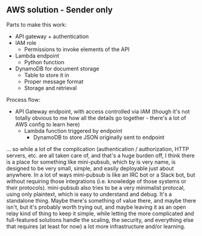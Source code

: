 AWS solution - Sender only
--------------------------
Parts to make this work:
- API gateway + authentication
- IAM role
  - Permissions to invoke elements of the API
- Lambda endpoint
  - Python function
- DynamoDB for document storage
  - Table to store it in
  - Proper message format
  - Storage and retrieval

Process flow:
- API Gateway endpoint, with access controlled via IAM (though it's not totally
  obvious to me how all the details go together - there's a lot of AWS config to
  learn here)
  - Lambda function triggered by endpoint
    - DynamoDB to store JSON originally sent to endpoint

... so while a lot of the complication (authentication / authorization, HTTP
servers, etc. are all taken care of, and that's a huge burden off, I think there
is a place for something like mini-pubsub, which by is very name, is designed to
be very small, simple, and easily deployable just about anywhere. In a lot of
ways mini-pubsub is like an IRC bot or a Slack bot, but without requiring those
integrations (i.e. knowledge of those systems or their protocols). mini-pubsub
also tries to be a very minimalist protocal, using only plaintext, which is easy
to understand and debug. It's a standalone thing. Maybe there's something of
value there, and maybe there isn't, but it's probably worth trying out, and
maybe leaving it as an open relay kind of thing to keep it simple, while letting
the more complicated and full-featured solutions handle the scaling, the
security, and everything else that requires (at least for now) a lot more
infrastructure and/or learning.

